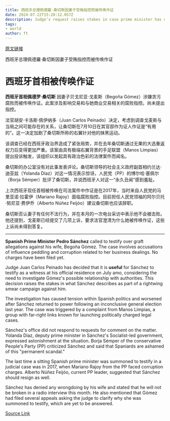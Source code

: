 ```yaml
---
title: 西班牙总理佩德羅·桑切斯因妻子受贿指控而被传唤作证
date: 2024-07-22T15:20:12.057Z
description: Judge’s request raises stakes in case prime minister has described as rightwing smear campaign
tags: 
- world
author: ft
---
```


[原文链接](https://ft.com/content/69191958-7cbc-4692-ad31-527386eec3d8)

西班牙总理佩德羅·桑切斯因妻子受贿指控而被传唤作证

# 西班牙首相被传唤作证

**西班牙首相佩德罗·桑切斯** 因妻子贝戈尼亚·戈麦斯（Begoña Gómez）涉嫌贪污腐败而被传唤作证。此案涉及影响交易和与她商业交易相关的腐败指控。尚未提出指控。

法官胡安·卡洛斯·佩伊纳多（Juan Carlos Peinado）决定，考虑到调查戈麦斯与当局之间可能存在的关系，让桑切斯在7月10日在其官邸作为证人作证是“有用的”。这一决定加剧了桑切斯所称的右翼针对他的抹黑运动。

该调查已经在西班牙政治界造成了紧张局势，并在去年桑切斯通过无果的大选重返权力后变得更加严重。该案由具有极端右翼背景的手足联盟（Manos Limpias）提出投诉触发，该组织以发起具有政治色彩的法律案件而闻名。

桑切斯的办公室没有对此事发表评论。桑切斯领导的社会主义政府副首相约兰达·迪亚兹（Yolanda Díaz）对这一情况表示惊讶。人民党（PP）的博尔哈·塞佩尔（Borja Sémper）批评了桑切斯，并说西班牙人对这一“永久丑闻”感到羞耻。

上次西班牙现任首相被传唤在司法案件中作证是在2017年，当时来自人民党的马里亚诺·拉霍伊（Mariano Rajoy）面临腐败指控。目前担任人民党领袖的阿尔贝托·努尼亚·费伊乔（Alberto Núñez Feijóo）建议桑切斯也应该辞职。

桑切斯否认妻子有任何不法行为，并在本月的一次电台采访中表示他不会被击败。他还提到，戈麦斯已经提交了几项上诉，要求法官澄清为什么她被传唤作证，这些上诉尚未得到答复。

---

 **Spanish Prime Minister Pedro Sánchez** called to testify over graft allegations against his wife, Begoña Gómez. The case involves accusations of influence peddling and corruption related to her business dealings. No charges have been filed yet. 

Judge Juan Carlos Peinado has decided that it is **useful** for Sánchez to testify as a witness at his official residence on July amo, considering the need to investigate Gómez's possible relationship with authorities. This decision raises the stakes in what Sánchez describes as part of a rightwing smear campaign against him.

The investigation has caused tension within Spanish politics and worsened after Sánchez returned to power following an inconclusive general election last year. The case was triggered by a complaint from Manos Limpias, a group with far-right links known for launching politically charged legal cases.

Sánchez's office did not respond to requests for comment on the matter. Yolanda Díaz, deputy prime minister in Sánchez's Socialist-led government, expressed astonishment at the situation. Borja Sémper of the conservative People's Party (PP) criticized Sánchez and said that Spaniards are ashamed of this "permanent scandal."

The last time a sitting Spanish prime minister was summoned to testify in a judicial case was in 2017, when Mariano Rajoy from the PP faced corruption charges. Alberto Núñez Feijóo, current PP leader, suggested that Sánchez should resign as well.

Sánchez has denied any wrongdoing by his wife and stated that he will not be broken in a radio interview this month. He also mentioned that Gómez had filed several appeals asking the judge to clarify why she was summoned to testify, which are yet to be answered.

[Source Link](https://ft.com/content/69191958-7cbc-4692-ad31-527386eec3d8)

